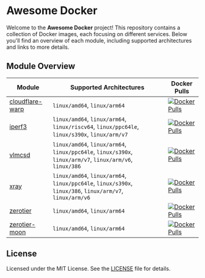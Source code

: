 # Awesome Docker

Welcome to the **Awesome Docker** project! This repository contains a collection of Docker images, each focusing on different services. Below you'll find an overview of each module, including supported architectures and links to more details.

## Module Overview

| Module                             | Supported Architectures                                                                                   | Docker Pulls                                                            |
| ---------------------------------- | --------------------------------------------------------------------------------------------------------- | ----------------------------------------------------------------------- |
| [cloudflare-warp][cloudflare-warp] | `linux/amd64`, `linux/arm64`                                                                              | [![Docker Pulls][cloudflare-warp-docker-pulls]][cloudflare-warp-docker] |
| [iperf3][iperf3]                   | `linux/amd64`, `linux/arm64`, `linux/riscv64`, `linux/ppc64le`, `linux/s390x`, `linux/arm/v7`             | [![Docker Pulls][iperf3-docker-pulls]][iperf3-docker]                   |
| [vlmcsd][vlmcsd]                   | `linux/amd64`, `linux/arm64`, `linux/ppc64le`, `linux/s390x`, `linux/arm/v7`, `linux/arm/v6`, `linux/386` | [![Docker Pulls][vlmcsd-docker-pulls]][vlmcsd-docker]                   |
| [xray][xray]                       | `linux/amd64`, `linux/arm64`, `linux/ppc64le`, `linux/s390x`, `linux/386`, `linux/arm/v7`, `linux/arm/v6` | [![Docker Pulls][xray-docker-pulls]][xray-docker]                       |
| [zerotier][zerotier]               | `linux/amd64`, `linux/arm64`                                                                              | [![Docker Pulls][zerotier-docker-pulls]][zerotier-docker]               |
| [zerotier-moon][zerotier-moon]     | `linux/amd64`, `linux/arm64`                                                                              | [![Docker Pulls][zerotier-moon-docker-pulls]][zerotier-moon-docker]     |

## License

Licensed under the MIT License. See the [LICENSE][license] file for details.

[cloudflare-warp]: ./cloudflare-warp/README.md
[cloudflare-warp-docker-pulls]: https://img.shields.io/docker/pulls/jerryin/cloudflare-warp
[cloudflare-warp-docker]: https://hub.docker.com/r/jerryin/cloudflare-warp
[iperf3]: ./iperf3/README.md
[iperf3-docker-pulls]: https://img.shields.io/docker/pulls/jerryin/iperf3
[iperf3-docker]: https://hub.docker.com/r/jerryin/iperf3
[vlmcsd]: ./vlmcsd/README.md
[vlmcsd-docker-pulls]: https://img.shields.io/docker/pulls/jerryin/vlmcsd
[vlmcsd-docker]: https://hub.docker.com/r/jerryin/vlmcsd
[xray]: ./xray/README.md
[xray-docker-pulls]: https://img.shields.io/docker/pulls/jerryin/xray
[xray-docker]: https://hub.docker.com/r/jerryin/xray
[zerotier]: ./zerotier/README.md
[zerotier-docker-pulls]: https://img.shields.io/docker/pulls/jerryin/zerotier
[zerotier-docker]: https://hub.docker.com/r/jerryin/zerotier
[zerotier-moon]: ./zerotier-moon/README.md
[zerotier-moon-docker-pulls]: https://img.shields.io/docker/pulls/jerryin/zerotier-moon
[zerotier-moon-docker]: https://hub.docker.com/r/jerryin/zerotier-moon
[license]: ./LICENSE
